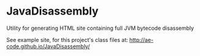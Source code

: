 JavaDisassembly
===============

Utility for generating HTML site containing full JVM bytecode disassembly

See example site, for this project's class files at:
http://ae-code.github.io/JavaDisassembly/
